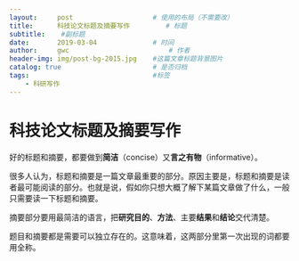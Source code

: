```yaml
---
layout:     post   				    # 使用的布局（不需要改）
title:      科技论文标题及摘要写作			# 标题 
subtitle:    #副标题
date:       2019-03-04 				# 时间
author:     gwc 						# 作者
header-img: img/post-bg-2015.jpg 	#这篇文章标题背景图片
catalog: true 						# 是否归档
tags:								#标签
    - 科研写作
---
```


# 科技论文标题及摘要写作

好的标题和摘要，都要做到**简洁**（concise）又**言之有物**（informative）。

很多人认为，标题和摘要是一篇文章最重要的部分。原因主要是，标题和摘要是读者最可能阅读的部分。也就是说，假如你只想大概了解下某篇文章做了什么，一般只需要读一下标题和摘要。

摘要部分要用最简洁的语言，把**研究目的**、**方法**、主要**结果**和**结论**交代清楚。

题目和摘要都是需要可以独立存在的。这意味着，这两部分里第一次出现的词都要用全称。

